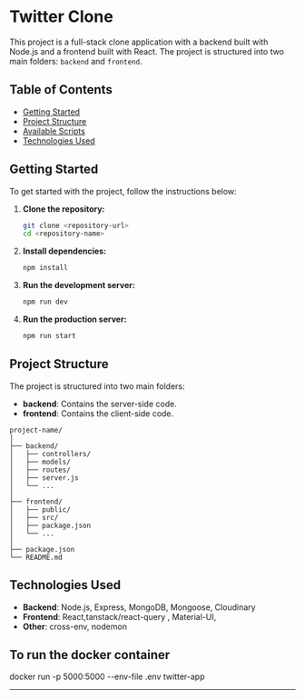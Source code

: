

# Twitter Clone

This project is a full-stack clone  application with a backend built with Node.js and a frontend built with React. The project is structured into two main folders: `backend` and `frontend`.

## Table of Contents

- [Getting Started](#getting-started)
- [Project Structure](#project-structure)
- [Available Scripts](#available-scripts)
- [Technologies Used](#technologies-used)

## Getting Started

To get started with the project, follow the instructions below:

1. **Clone the repository:**
   ```bash
   git clone <repository-url>
   cd <repository-name>
   ```

2. **Install dependencies:**
   ```bash
   npm install
   ```

3. **Run the development server:**
   ```bash
   npm run dev
   ```

4. **Run the production server:**
   ```bash
   npm run start
   ```

## Project Structure

The project is structured into two main folders:

- **backend**: Contains the server-side code.
- **frontend**: Contains the client-side code.

```
project-name/
│
├── backend/
│   ├── controllers/
│   ├── models/
│   ├── routes/
│   ├── server.js
│   └── ...
│
├── frontend/
│   ├── public/
│   ├── src/
│   ├── package.json
│   └── ...
│
├── package.json
└── README.md
```


## Technologies Used

- **Backend**: Node.js, Express, MongoDB, Mongoose, Cloudinary
- **Frontend**: React,tanstack/react-query , Material-UI, 
- **Other**: cross-env, nodemon


## To run the docker container
docker run -p 5000:5000 --env-file .env twitter-app

---
